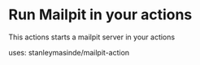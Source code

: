 # Run Mailpit in your actions

This actions starts a mailpit server in your actions


uses: stanleymasinde/mailpit-action
